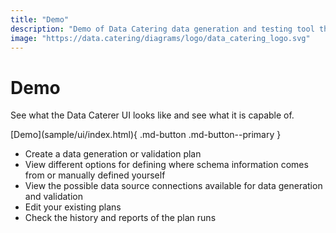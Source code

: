 ```yaml
---
title: "Demo"
description: "Demo of Data Catering data generation and testing tool that can automatically discover, generate and validate for files, databases, HTTP APIs and messaging systems."
image: "https://data.catering/diagrams/logo/data_catering_logo.svg"
---
```


# Demo

See what the Data Caterer UI looks like and see what it is capable of.

<span class="center-content">
[Demo](sample/ui/index.html){ .md-button .md-button--primary }
</span>

- Create a data generation or validation plan
- View different options for defining where schema information comes from or manually defined yourself
- View the possible data source connections available for data generation and validation
- Edit your existing plans
- Check the history and reports of the plan runs
